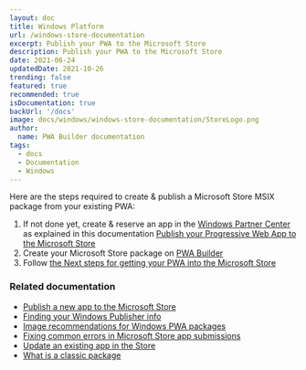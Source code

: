 ```yaml
---
layout: doc
title: Windows Platform
url: /windows-store-documentation
excerpt: Publish your PWA to the Microsoft Store
description: Publish your PWA to the Microsoft Store
date: 2021-06-24
updatedDate: 2021-10-26
trending: false
featured: true
recommended: true
isDocumentation: true
backUrl: '/docs'
image: docs/windows/windows-store-documentation/StoreLogo.png
author:
  name: PWA Builder documentation
tags:
  - docs
  - Documentation
  - Windows
---
```


Here are the steps required to create & publish a Microsoft Store MSIX package from your existing PWA:

1. If not done yet, create & reserve an app in the [Windows Partner Center](https://partner.microsoft.com/dashboard) as explained in this documentation [Publish your Progressive Web App to the Microsoft Store](https://docs.microsoft.com/en-us/microsoft-edge/progressive-web-apps-chromium/microsoft-store)
2. Create your Microsoft Store package on [PWA Builder](https://www.pwabuilder.com) 
3. Follow [the Next steps for getting your PWA into the Microsoft Store](/docs/next-steps-for-getting-your-pwa-into-the-microsoft-store/)

### Related documentation

- [Publish a new app to the Microsoft Store](/docs/publish-a-new-app-to-the-microsoft-store/)
- [Finding your Windows Publisher info](/docs/finding-your-windows-publisher-info/)
- [Image recommendations for Windows PWA packages](/docs/image-recommendations-for-windows-pwa-packages/)
- [Fixing common errors in Microsoft Store app submissions](/docs/fixing-common-errors-in-microsoft-store-app-submissions/)
- [Update an existing app in the Store](/docs/update-an-existing-app-in-the-store/)
- [What is a classic package](/docs/what-is-a-classic-package/)






